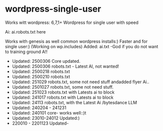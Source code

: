 # wordpress-single-user
Works witt wordpress: 6,7,1+
Wordpress for single user with speed

Ai: ai.robots.txt here

Works with genesis as well common wordpress installs:)
Faster and for single user:)  (Working on wp.includes)
Added: ai.txt -God if you do not want to training ground A!!

* Updated: 2500306 Core updated.
* Updated: 2500306 robots.txt - Latest AI, not wanted!
* Updated: 2500218 robots.txt
* Updated: 2500210 robots.txt
* Updated: 251029 robots.txt, some not need stuff andadded flyer Ai.. 
* Updated: 2501027 robots.txt, some not need stuff. 
* Updated: 251023 robots.txt with Latests ai to block
* Updated: 241017 robots.txt with Latests ai to block
* Updated: 24113 robots.txt, with the Latest Ai /bytesdance LLM
* Updated: 240204  - 241231
* Updated: 240101 core- works well::)t
* Updated: 23010-24012 Updated:)
* 220010 - 2201123 Updated-
